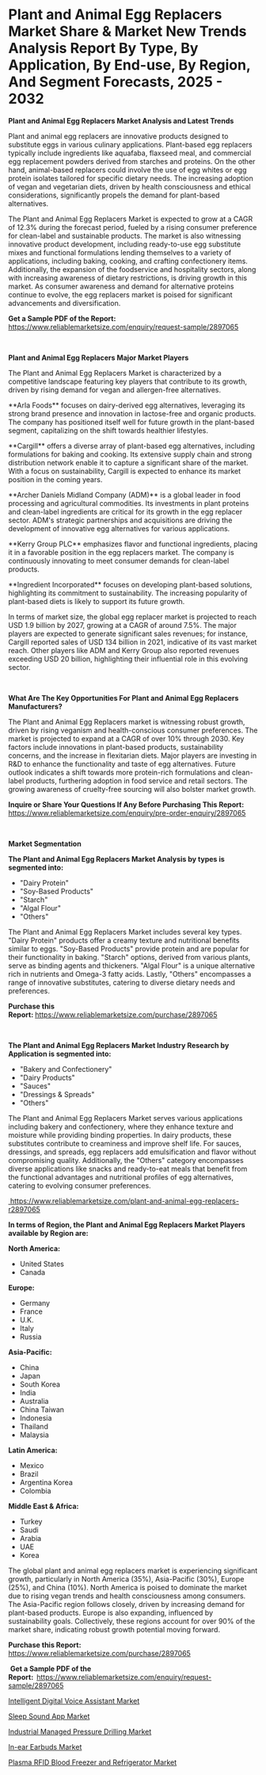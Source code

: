 <p><h1>Plant and Animal Egg Replacers Market Share & Market New Trends Analysis Report By Type, By Application, By End-use, By Region, And Segment Forecasts, 2025 - 2032</h1></p><p><strong>Plant and Animal Egg Replacers Market Analysis and Latest Trends</strong></p>
<p><p>Plant and animal egg replacers are innovative products designed to substitute eggs in various culinary applications. Plant-based egg replacers typically include ingredients like aquafaba, flaxseed meal, and commercial egg replacement powders derived from starches and proteins. On the other hand, animal-based replacers could involve the use of egg whites or egg protein isolates tailored for specific dietary needs. The increasing adoption of vegan and vegetarian diets, driven by health consciousness and ethical considerations, significantly propels the demand for plant-based alternatives.</p><p>The Plant and Animal Egg Replacers Market is expected to grow at a CAGR of 12.3% during the forecast period, fueled by a rising consumer preference for clean-label and sustainable products. The market is also witnessing innovative product development, including ready-to-use egg substitute mixes and functional formulations lending themselves to a variety of applications, including baking, cooking, and crafting confectionery items. Additionally, the expansion of the foodservice and hospitality sectors, along with increasing awareness of dietary restrictions, is driving growth in this market. As consumer awareness and demand for alternative proteins continue to evolve, the egg replacers market is poised for significant advancements and diversification.</p></p>
<p><strong>Get a Sample PDF of the Report:&nbsp;</strong> <a href="https://www.reliablemarketsize.com/enquiry/request-sample/2897065?utm_campaign=1833&utm_medium=2&utm_source=Github&utm_content=ia&utm_term=15032025&utm_id=plant-and-animal-egg-replacers">https://www.reliablemarketsize.com/enquiry/request-sample/2897065</a></p>
<p>&nbsp;</p>
<p><strong>Plant and Animal Egg Replacers Major Market Players</strong></p>
<p><p>The Plant and Animal Egg Replacers Market is characterized by a competitive landscape featuring key players that contribute to its growth, driven by rising demand for vegan and allergen-free alternatives.</p><p>**Arla Foods** focuses on dairy-derived egg alternatives, leveraging its strong brand presence and innovation in lactose-free and organic products. The company has positioned itself well for future growth in the plant-based segment, capitalizing on the shift towards healthier lifestyles.</p><p>**Cargill** offers a diverse array of plant-based egg alternatives, including formulations for baking and cooking. Its extensive supply chain and strong distribution network enable it to capture a significant share of the market. With a focus on sustainability, Cargill is expected to enhance its market position in the coming years.</p><p>**Archer Daniels Midland Company (ADM)** is a global leader in food processing and agricultural commodities. Its investments in plant proteins and clean-label ingredients are critical for its growth in the egg replacer sector. ADM's strategic partnerships and acquisitions are driving the development of innovative egg alternatives for various applications.</p><p>**Kerry Group PLC** emphasizes flavor and functional ingredients, placing it in a favorable position in the egg replacers market. The company is continuously innovating to meet consumer demands for clean-label products.</p><p>**Ingredient Incorporated** focuses on developing plant-based solutions, highlighting its commitment to sustainability. The increasing popularity of plant-based diets is likely to support its future growth.</p><p>In terms of market size, the global egg replacer market is projected to reach USD 1.9 billion by 2027, growing at a CAGR of around 7.5%. The major players are expected to generate significant sales revenues; for instance, Cargill reported sales of USD 134 billion in 2021, indicative of its vast market reach. Other players like ADM and Kerry Group also reported revenues exceeding USD 20 billion, highlighting their influential role in this evolving sector.</p></p>
<p>&nbsp;</p>
<p><strong>What Are The Key Opportunities For Plant and Animal Egg Replacers Manufacturers?</strong></p>
<p><p>The Plant and Animal Egg Replacers market is witnessing robust growth, driven by rising veganism and health-conscious consumer preferences. The market is projected to expand at a CAGR of over 10% through 2030. Key factors include innovations in plant-based products, sustainability concerns, and the increase in flexitarian diets. Major players are investing in R&D to enhance the functionality and taste of egg alternatives. Future outlook indicates a shift towards more protein-rich formulations and clean-label products, furthering adoption in food service and retail sectors. The growing awareness of cruelty-free sourcing will also bolster market growth.</p></p>
<p><strong>Inquire or Share Your Questions If Any Before Purchasing This Report:</strong> <a href="https://www.reliablemarketsize.com/enquiry/pre-order-enquiry/2897065?utm_campaign=1833&utm_medium=2&utm_source=Github&utm_content=ia&utm_term=15032025&utm_id=plant-and-animal-egg-replacers">https://www.reliablemarketsize.com/enquiry/pre-order-enquiry/2897065</a></p>
<p>&nbsp;</p>
<p><strong>Market Segmentation</strong></p>
<p><strong>The Plant and Animal Egg Replacers Market Analysis by types is segmented into:</strong></p>
<p><ul><li>"Dairy Protein"</li><li>"Soy-Based Products"</li><li>"Starch"</li><li>"Algal Flour"</li><li>"Others"</li></ul></p>
<p><p>The Plant and Animal Egg Replacers Market includes several key types. "Dairy Protein" products offer a creamy texture and nutritional benefits similar to eggs. "Soy-Based Products" provide protein and are popular for their functionality in baking. "Starch" options, derived from various plants, serve as binding agents and thickeners. "Algal Flour" is a unique alternative rich in nutrients and Omega-3 fatty acids. Lastly, "Others" encompasses a range of innovative substitutes, catering to diverse dietary needs and preferences.</p></p>
<p><strong>Purchase this Report:&nbsp;</strong><a href="https://www.reliablemarketsize.com/purchase/2897065?utm_campaign=1833&utm_medium=2&utm_source=Github&utm_content=ia&utm_term=15032025&utm_id=plant-and-animal-egg-replacers">https://www.reliablemarketsize.com/purchase/2897065</a></p>
<p>&nbsp;</p>
<p><strong>The Plant and Animal Egg Replacers Market Industry Research by Application is segmented into:</strong></p>
<p><ul><li>"Bakery and Confectionery"</li><li>"Dairy Products"</li><li>"Sauces"</li><li>"Dressings & Spreads"</li><li>"Others"</li></ul></p>
<p><p>The Plant and Animal Egg Replacers Market serves various applications including bakery and confectionery, where they enhance texture and moisture while providing binding properties. In dairy products, these substitutes contribute to creaminess and improve shelf life. For sauces, dressings, and spreads, egg replacers add emulsification and flavor without compromising quality. Additionally, the "Others" category encompasses diverse applications like snacks and ready-to-eat meals that benefit from the functional advantages and nutritional profiles of egg alternatives, catering to evolving consumer preferences.</p></p>
<p><a href="https://www.reliablemarketsize.com/plant-and-animal-egg-replacers-r2897065?utm_campaign=1833&utm_medium=2&utm_source=Github&utm_content=ia&utm_term=15032025&utm_id=plant-and-animal-egg-replacers">&nbsp;https://www.reliablemarketsize.com/plant-and-animal-egg-replacers-r2897065</a></p>
<p><strong>In terms of Region, the Plant and Animal Egg Replacers Market Players available by Region are:</strong></p>
<p>
    <p> <strong> North America: </strong>
        <ul>
            <li>United States</li>
            <li>Canada</li>
        </ul>
        </p> 
    <p> <strong> Europe: </strong>
        <ul>
            <li>Germany</li>
            <li>France</li>
            <li>U.K.</li>
            <li>Italy</li>
            <li>Russia</li>
        </ul>
        </p> 
    <p> <strong> Asia-Pacific: </strong>
        <ul>
            <li>China</li>
            <li>Japan</li>
            <li>South Korea</li>
            <li>India</li>
            <li>Australia</li>
            <li>China Taiwan</li>
            <li>Indonesia</li>
            <li>Thailand</li>
            <li>Malaysia</li>
        </ul>
        </p> 
    <p> <strong> Latin America: </strong>
        <ul>
            <li>Mexico</li>
            <li>Brazil</li>
            <li>Argentina Korea</li>
            <li>Colombia</li>
        </ul>
        </p> 
    <p> <strong> Middle East & Africa: </strong>
        <ul>
            <li>Turkey</li>
            <li>Saudi</li>
            <li>Arabia</li>
            <li>UAE</li>
            <li>Korea</li>
        </ul>
    </p>
    </p>
<p><p>The global plant and animal egg replacers market is experiencing significant growth, particularly in North America (35%), Asia-Pacific (30%), Europe (25%), and China (10%). North America is poised to dominate the market due to rising vegan trends and health consciousness among consumers. The Asia-Pacific region follows closely, driven by increasing demand for plant-based products. Europe is also expanding, influenced by sustainability goals. Collectively, these regions account for over 90% of the market share, indicating robust growth potential moving forward.</p></p>
<p><strong>Purchase this Report: </strong><a href="https://www.reliablemarketsize.com/purchase/2897065?utm_campaign=1833&utm_medium=2&utm_source=Github&utm_content=ia&utm_term=15032025&utm_id=plant-and-animal-egg-replacers">https://www.reliablemarketsize.com/purchase/2897065</a></p>
<p>&nbsp;<strong>Get a Sample PDF of the Report:&nbsp;&nbsp;</strong><a href="https://www.reliablemarketsize.com/enquiry/request-sample/2897065?utm_campaign=1833&utm_medium=2&utm_source=Github&utm_content=ia&utm_term=15032025&utm_id=plant-and-animal-egg-replacers">https://www.reliablemarketsize.com/enquiry/request-sample/2897065</a></p>
<p><strong></strong></p>
<p><p><a href="https://github.com/dichkotuanny/Market-Research-Report-List-1/blob/main/intelligent-digital-voice-assistant-market.md?utm_campaign=1833&utm_medium=2&utm_source=Github&utm_content=ia&utm_term=15032025&utm_id=plant-and-animal-egg-replacers">Intelligent Digital Voice Assistant Market</a></p><p><a href="https://github.com/zeraikulkawb/Market-Research-Report-List-1/blob/main/sleep-sound-app-market.md?utm_campaign=1833&utm_medium=2&utm_source=Github&utm_content=ia&utm_term=15032025&utm_id=plant-and-animal-egg-replacers">Sleep Sound App Market</a></p><p><a href="https://github.com/rullihipes6h/Market-Research-Report-List-1/blob/main/industrial-managed-pressure-drilling-market.md?utm_campaign=1833&utm_medium=2&utm_source=Github&utm_content=ia&utm_term=15032025&utm_id=plant-and-animal-egg-replacers">Industrial Managed Pressure Drilling Market</a></p><p><a href="https://github.com/dandatesha7q/Market-Research-Report-List-1/blob/main/in-ear-earbuds-market.md?utm_campaign=1833&utm_medium=2&utm_source=Github&utm_content=ia&utm_term=15032025&utm_id=plant-and-animal-egg-replacers">In-ear Earbuds Market</a></p><p><a href="https://github.com/rojannovarwd/Market-Research-Report-List-1/blob/main/plasma-rfid-blood-freezer-and-refrigerator-market.md?utm_campaign=1833&utm_medium=2&utm_source=Github&utm_content=ia&utm_term=15032025&utm_id=plant-and-animal-egg-replacers">Plasma RFID Blood Freezer and Refrigerator Market</a></p></p>